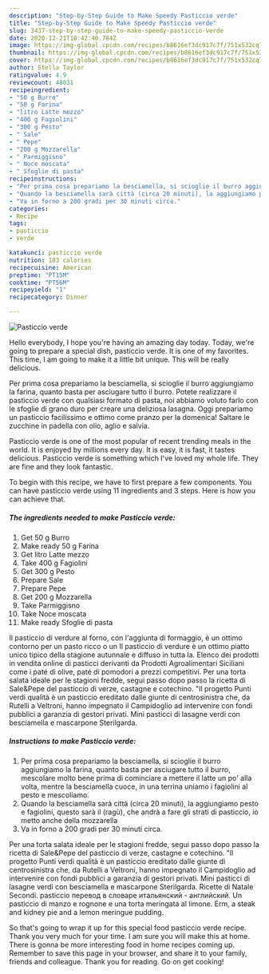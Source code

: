 ```yaml
---
description: "Step-by-Step Guide to Make Speedy Pasticcio verde"
title: "Step-by-Step Guide to Make Speedy Pasticcio verde"
slug: 3437-step-by-step-guide-to-make-speedy-pasticcio-verde
date: 2020-12-21T10:42:40.784Z
image: https://img-global.cpcdn.com/recipes/b8616ef3dc917c7f/751x532cq70/pasticcio-verde-recipe-main-photo.jpg
thumbnail: https://img-global.cpcdn.com/recipes/b8616ef3dc917c7f/751x532cq70/pasticcio-verde-recipe-main-photo.jpg
cover: https://img-global.cpcdn.com/recipes/b8616ef3dc917c7f/751x532cq70/pasticcio-verde-recipe-main-photo.jpg
author: Stella Taylor
ratingvalue: 4.9
reviewcount: 48031
recipeingredient:
- "50 g Burro"
- "50 g Farina"
- "litro Latte mezzo"
- "400 g Fagiolini"
- "300 g Pesto"
- " Sale"
- " Pepe"
- "200 g Mozzarella"
- " Parmiggisno"
- " Noce moscata"
- " Sfoglie di pasta"
recipeinstructions:
- "Per prima cosa prepariamo la besciamella, si scioglie il burro aggiungiamo la farina, quanto basta per asciugare tutto il burro, mescolare molto bene prima di cominciare a mettere il latte un po&#39; alla volta, mentre la besciamella cuoce, in una terrina uniamo i fagiolini al pesto e mescoliamo."
- "Quando la besciamella sarà città (circa 20 minuti), la aggiungiamo pesto e fagiolini, questo sarà il (ragù), che andrà a fare gli strati di pasticcio, io metto anche della mozzarella"
- "Va in forno a 200 gradi per 30 minuti circa."
categories:
- Recipe
tags:
- pasticcio
- verde

katakunci: pasticcio verde 
nutrition: 183 calories
recipecuisine: American
preptime: "PT15M"
cooktime: "PT56M"
recipeyield: "1"
recipecategory: Dinner

---
```



![Pasticcio verde](https://img-global.cpcdn.com/recipes/b8616ef3dc917c7f/751x532cq70/pasticcio-verde-recipe-main-photo.jpg)

Hello everybody, I hope you're having an amazing day today. Today, we're going to prepare a special dish, pasticcio verde. It is one of my favorites. This time, I am going to make it a little bit unique. This will be really delicious.

Per prima cosa prepariamo la besciamella, si scioglie il burro aggiungiamo la farina, quanto basta per asciugare tutto il burro. Potete realizzare il pasticcio verde con qualsiasi formato di pasta, noi abbiamo voluto farlo con le sfoglie di grano duro per creare una deliziosa lasagna. Oggi prepariamo un pasticcio facilissimo e ottimo come pranzo per la domenica! Saltare le zucchine in padella con olio, aglio e salvia.

Pasticcio verde is one of the most popular of recent trending meals in the world. It is enjoyed by millions every day. It is easy, it is fast, it tastes delicious. Pasticcio verde is something which I've loved my whole life. They are fine and they look fantastic.


To begin with this recipe, we have to first prepare a few components. You can have pasticcio verde using 11 ingredients and 3 steps. Here is how you can achieve that.

<!--inarticleads1-->

##### The ingredients needed to make Pasticcio verde:

1. Get 50 g Burro
1. Make ready 50 g Farina
1. Get litro Latte mezzo
1. Take 400 g Fagiolini
1. Get 300 g Pesto
1. Prepare  Sale
1. Prepare  Pepe
1. Get 200 g Mozzarella
1. Take  Parmiggisno
1. Take  Noce moscata
1. Make ready  Sfoglie di pasta


Il pasticcio di verdure al forno, con l&#39;aggiunta di formaggio, è un ottimo contorno per un pasto ricco o un Il pasticcio di verdure è un ottimo piatto unico tipico della stagione autunnale e diffuso in tutta la. Elenco dei prodotti in vendita online di pasticci derivanti da Prodotti Agroalimentari Siciliani come i paté di olive, paté di pomodori a prezzi competitivi. Per una torta salata ideale per le stagioni fredde, segui passo dopo passo la ricetta di Sale&amp;Pepe del pasticcio di verze, castagne e cotechino. &#34;Il progetto Punti verdi qualità è un pasticcio ereditato dalle giunte di centrosinistra che, da Rutelli a Veltroni, hanno impegnato il Campidoglio ad intervenire con fondi pubblici a garanzia di gestori privati. Mini pasticci di lasagne verdi con besciamella e mascarpone Sterilgarda. 

<!--inarticleads2-->

##### Instructions to make Pasticcio verde:

1. Per prima cosa prepariamo la besciamella, si scioglie il burro aggiungiamo la farina, quanto basta per asciugare tutto il burro, mescolare molto bene prima di cominciare a mettere il latte un po&#39; alla volta, mentre la besciamella cuoce, in una terrina uniamo i fagiolini al pesto e mescoliamo.
1. Quando la besciamella sarà città (circa 20 minuti), la aggiungiamo pesto e fagiolini, questo sarà il (ragù), che andrà a fare gli strati di pasticcio, io metto anche della mozzarella
1. Va in forno a 200 gradi per 30 minuti circa.


Per una torta salata ideale per le stagioni fredde, segui passo dopo passo la ricetta di Sale&amp;Pepe del pasticcio di verze, castagne e cotechino. &#34;Il progetto Punti verdi qualità è un pasticcio ereditato dalle giunte di centrosinistra che, da Rutelli a Veltroni, hanno impegnato il Campidoglio ad intervenire con fondi pubblici a garanzia di gestori privati. Mini pasticci di lasagne verdi con besciamella e mascarpone Sterilgarda. Ricette di Natale Secondi. pasticcio перевод в словаре итальянский - английский. Un pasticcio di manzo e rognone e una torta meringata al limone. Erm, a steak and kidney pie and a lemon meringue pudding. 

So that's going to wrap it up for this special food pasticcio verde recipe. Thank you very much for your time. I am sure you will make this at home. There is gonna be more interesting food in home recipes coming up. Remember to save this page in your browser, and share it to your family, friends and colleague. Thank you for reading. Go on get cooking!
